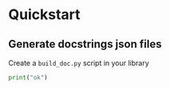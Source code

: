 # Quickstart

## Generate docstrings json files

Create a `build_doc.py` script in your library

```python
print("ok")
```